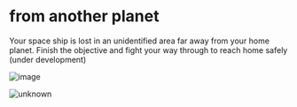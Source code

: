 # from another planet
Your space ship is lost in an unidentified area far away from your home planet. Finish the objective and fight your way through to reach home safely (under development)

![image](https://user-images.githubusercontent.com/91330011/192114692-c0bbc839-40b8-4a9e-99aa-77c7bc824e91.png)

![unknown](https://user-images.githubusercontent.com/91330011/192030574-85410cda-6f95-45a9-ac37-5f556b95fa60.png)
